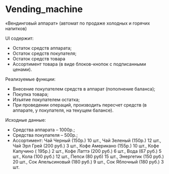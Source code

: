 # Vending_machine

«Вендинговый аппарат» (автомат по продаже
холодных и горячих напитков)

UI содержит:

<ul>
  <li>Остаток средств аппарата;</li>
  <li>Остаток средств покупателя;</li>
  <li>Остаток средств товара</li>
  <li>Ассортимент товара (в виде блоков-кнопок с подписанными ценами).</li>
  </ul>
Реализуемые функции:
<ul>
  <li>Внесение покупателем средств в аппарат (пополнение баланса);</li>
  <li>Покупка товара;</li>
  <li>Изъятие покупателем остатка;</li>
  <li> При проведении операций, производить пересчет средств (в аппарате, у
покупателя, на текущем балансе).</li>
  </ul>
Исходные данные:
<ul>
  <li>Средства аппарата – 1000р.;</li>
  <li>Средства покупателя – 500р.;</li>
  <li>Ассортимент: Чай Черный (150р.) 10 шт., Чай Зеленый (150р.) 12 шт., Чай Эрл Грей (200 руб.) 3 шт.,
  Кофе Американо (155р.) 10 шт., Кофе Капучино ( 195р.) 2 шт., Кофе Латтэ (200 руб.) 6 шт., 
  Вода (67 руб.) 5 шт., Кола (100 руб.) 12 шт., Пепси (80 руб) 15 шт., Энергетик (150 руб.) 20 шт.,
  Сок Апельсиновый (180 руб.) 9 шт., Сок Яблочный (180 руб.) 3 шт.</li>
</ul>

